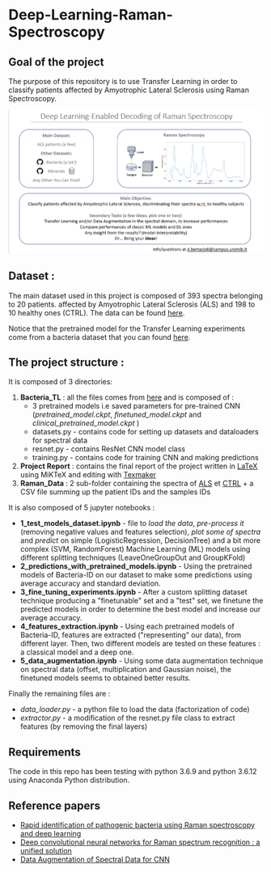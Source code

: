 # Deep-Learning-Raman-Spectroscopy

## Goal of the project
The purpose of this repository is to use Transfer Learning in order to classify patients affected by Amyotrophic Lateral Sclerosis using Raman Spectroscopy.

![Project Presentation](https://github.com/nsgln/Deep-Learning-Raman-Spectroscopy/blob/main/ProjectPresentation.png)


## Dataset :
The main dataset used in this project is composed of 393 spectra belonging to 20 patients.
affected by Amyotrophic Lateral Sclerosis (ALS) and 198 to 10 healthy ones (CTRL).
The data can be found [here](https://github.com/nsgln/Deep-Learning-Raman-Spectroscopy/tree/main/Raman_Data).

Notice that the pretrained model for the Transfer Learning experiments come from a bacteria dataset that you can found [here](https://github.com/csho33/bacteria-ID/blob/master/data/data.md).

## The project structure :
It is composed of 3 directories:
1) **Bacteria_TL** : all the files comes from [here](https://github.com/csho33/bacteria-ID) and is composed of : 
    - 3 pretrained models i.e saved parameters for pre-trained CNN (*pretrained_model.ckpt*, *finetuned_model.ckpt* and *clinical_pretrained_model.ckpt* )
    - datasets.py - contains code for setting up datasets and dataloaders for spectral data
    - resnet.py - contains ResNet CNN model class
    - training.py - contains code for training CNN and making predictions
2) **Project Report** : contains the final report of the project written in [LaTeX](https://www.latex-project.org/) using  MiKTeX and editing with [Texmaker](https://www.xm1math.net/texmaker/)
3) **Raman_Data** : 2 sub-folder containing the spectra of [ALS](https://github.com/nsgln/Deep-Learning-Raman-Spectroscopy/tree/main/Raman_Data/ALS) et [CTRL](https://github.com/nsgln/Deep-Learning-Raman-Spectroscopy/tree/main/Raman_Data/CTRL) + a CSV file summing up the patient IDs and the samples IDs

It is also composed of 5 jupyter notebooks :
 - **1_test_models_dataset.ipynb** - file to *load the data*, *pre-process it* (removing negative values and features selection), *plot some of spectra* and *predict* on simple (LogisticRegression, DecisionTree) and a bit more complex (SVM, RandomForest) Machine Learning (ML) models using different splitting techniques (LeaveOneGroupOut and GroupKFold)
 - **2_predictions_with_pretrained_models.ipynb** - Using the pretrained models of Bacteria-ID on our dataset to make some predictions using average accuracy and standard deviation.
 - **3_fine_tuning_experiments.ipynb** - After a custom splitting dataset technique producing a "finetunable" set and a "test" set, we finetune the predicted models in order to determine the best model and increase our average accuracy.
 - **4_features_extraction.ipynb** - Using each pretrained models of Bacteria-ID, features are extracted ("representing" our data), from different layer. Then, two different models are tested on these features : a classical model and a deep one. 
 - **5_data_augmentation.ipynb** - Using some data augmentation technique on spectral data (offset, multiplication and Gaussian noise), the finetuned models seems to obtained better results.


Finally the remaining files are :
 - *data_loader.py* - a python file to load the data (factorization of code)
 - *extractor.py* - a modification of the resnet.py file class to extract features (by removing the final layers)
    
    
## Requirements

The code in this repo has been testing with python 3.6.9 and python 3.6.12 using Anaconda Python distribution.

## Reference papers
- [Rapid identification of pathogenic bacteria using Raman spectroscopy and deep learning](https://www.nature.com/articles/s41467-019-12898-9)
- [Deep convolutional neural networks for Raman spectrum recognition : a unified solution](https://pubs.rsc.org/en/content/articlelanding/2017/an/c7an01371j#!divAbstract)
- [Data Augmentation of Spectral Data for CNN](https://arxiv.org/pdf/1710.01927.pdf)

